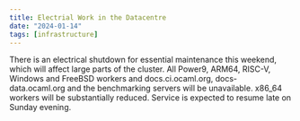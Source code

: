 ```yaml
---
title: Electrial Work in the Datacentre
date: "2024-01-14"
tags: [infrastructure]
---
```


There is an electrical shutdown for essential maintenance this weekend, which will affect large parts of the cluster.  All Power9, ARM64, RISC-V, Windows and FreeBSD workers and docs.ci.ocaml.org, docs-data.ocaml.org and the benchmarking servers will be unavailable.  x86_64 workers will be substantially reduced.  Service is expected to resume late on Sunday evening.
